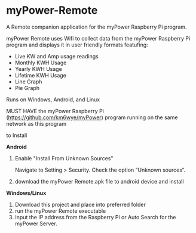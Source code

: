 # myPower-Remote
A Remote companion application for the myPower Raspberry Pi program.

myPower Remote uses Wifi to collect data from the myPower Raspberry Pi program and displays it in user friendly formats featufing:

  * Live KW and Amp usage readings
  * Monthly KWH Usage
  * Yearly KWH Usage
  * Lifetime KWH Usage 
  * Line Graph 
  * Pie Graph

Runs on Windows, Android, and Linux

MUST HAVE the myPower Raspberry Pi (https://github.com/km6wye/myPower) program running on the same network as this program

to Install

**Android**
1. Enable "Install From Unknown Sources"

    Navigate to Setting > Security.
    Check the option “Unknown sources“.

2. download the myPower Remote.apk file to android device and install

**Windows/Linux**
1. Download this project and place into preferred folder
2. run the myPower Remote executable
3. Input the IP address from the Raspberry Pi or Auto Search for the myPower Server.

